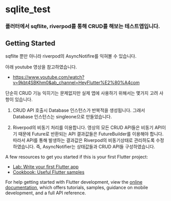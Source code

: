 # sqlite_test

### 플러터에서 sqflite, riverpod를 통해 CRUD를 해보는 테스트앱입니다.

## Getting Started
sqflite 뿐만 아니라 riverpod의 AsyncNotifire를 익혀볼 수 있습니다.

아래 youtube 영상을 참고하였습니다.
- https://www.youtube.com/watch?v=9kbt4SBKhm0&ab_channel=HeyFlutter%E2%80%A4com
 
단순히 CRUD 기능 익히기는 문제없지만 실제 앱에 사용하기 위해서는 몇가지 고려 사항이 있습니다.
1. CRUD API 호출시 Database 인스턴스가 반복적을 생성됩니다.
  그래서 Database 인스턴스는 singleone으로 만들었습니다.

2. Riverpod의 비동기 처리를 이용합니다.
  영상의 모든 CRUD API들은 비동기 API이기 때문에 Future로 반환되는 API 결과값들은 FutureBuilder를 이용해야 합니다.
  따라서 API를 통해 발생하는 결과값은 Riverpod의 비동기상태로 관리하도록 수정하였습니다.
  즉, AsyncNotifier는 상태값들과 CRUD API들 구성하였습니다.


A few resources to get you started if this is your first Flutter project:

- [Lab: Write your first Flutter app](https://docs.flutter.dev/get-started/codelab)
- [Cookbook: Useful Flutter samples](https://docs.flutter.dev/cookbook)

For help getting started with Flutter development, view the
[online documentation](https://docs.flutter.dev/), which offers tutorials,
samples, guidance on mobile development, and a full API reference.
